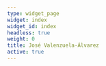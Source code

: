 ```yaml
---
type: widget_page
widget: index
widget_id: index
headless: true
weight: 0
title: José Valenzuela-Álvarez
active: true
---
```

